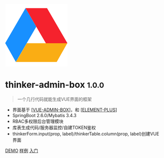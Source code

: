![logo](_assets/logo.svg)

# thinker-admin-box <small>1.0.0</small>

> 一个几行代码就能生成VUE界面的框架

- 界面基于 [[VUE-ADMIN-BOX](https://github.com/yirius/vue-admin-box/tree/thinker)]，和 [[ELEMENT-PLUS](https://github.com/element-plus/element-plus)]
- SpringBoot 2.6.0/Mybatis 3.4.3
- RBAC多权限后台管理模块
- 库表生成代码/服务器监控/自建TOKEN鉴权
- thinkerForm.input(prop, label)/thinkerTable.column(prop, label)创建VUE界面

[DEMO](http://demo.thinkeradmin.com/admin.html)
[样例](/zh-cn/code/example.md)
[入门](/zh-cn/guide/guide.md)